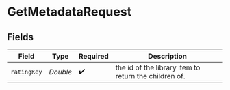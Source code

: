 # GetMetadataRequest


## Fields

| Field                                                 | Type                                                  | Required                                              | Description                                           |
| ----------------------------------------------------- | ----------------------------------------------------- | ----------------------------------------------------- | ----------------------------------------------------- |
| `ratingKey`                                           | *Double*                                              | :heavy_check_mark:                                    | the id of the library item to return the children of. |